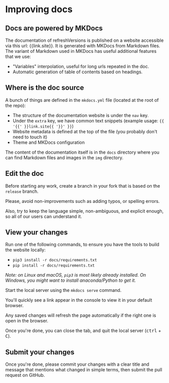 # Improving docs

## Docs are powered by MKDocs

The documentation of refreshVersions is published on a website accessible via this url: {{link.site}}.
It is generated with MKDocs from Markdown files.
The variant of Markdown used in MKDocs has useful additional features that we use:
- "Variables" interpolation, useful for long urls repeated in the doc.
- Automatic generation of table of contents based on headings.

## Where is the doc source

A bunch of things are defined in the `mkdocs.yml` file (located at the root of the repo):

- The structure of the documentation website is under the `nav` key.
- Under the `extra` key, we have common text snippets (example usage: `{{ '{{' }}link.site{{ '}}' }}`)
- Website metadata is defined at the top of the file (you probably don't need to touch it)
- Theme and MKDocs configuration

The content of the documentation itself is in the `docs` directory where you can find Markdown files and images in the `img` directory.

## Edit the doc

Before starting any work, create a branch in your fork that is based on the `release` branch.

Please, avoid non-improvements such as adding typos, or spelling errors.

Also, try to keep the language simple, non-ambiguous, and explicit enough, so all of our users can understand it.

## View your changes

Run one of the following commands, to ensure you have the tools to build the website locally:

- `pip3 install -r docs/requirements.txt`
- `pip install -r docs/requirements.txt`

_Note: on Linux and macOS, `pip3` is most likely already installed. On Windows, you might want to install anaconda/Python to get it._

Start the local server using the `mkdocs serve` command.

You'll quickly see a link appear in the console to view it in your default browser.

Any saved changes will refresh the page automatically if the right one is open in the browser.

Once you're done, you can close the tab, and quit the local server (<kbd>ctrl</kbd> + <kbd>C</kbd>).

## Submit your changes

Once you're done, please commit your changes with a clear title and message that mentions what changed in simple terms, then submit the pull request on GitHub.
